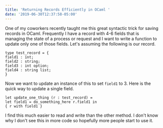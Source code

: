 ```yaml
---
title: 'Returning Records Efficiently in OCaml '
date: '2019-06-30T12:37:58-05:00'
---
```

One of my coworkers recently taught me this great syntactic trick for saving records in OCaml. Frequently I have a record with 4-6 fields that is managing the state of a process or request and I want to write a function to update only one of those fields. Let's assuming the following is our record.
```
type test_record = {
field1 : int;
field2 : string;
field3 : int option;
field4 : string list;
}
```
Now we want to update an instance of this to set `field1` to 3. Here is the quick way to update a single field.
```
let update_one_thing (r : test_record) =
let field1 = do_something_here r.field1 in
{ r with field1 }
```
I find this much easier to read and write than the other method. I don't know why I don't see this in more code so hopefully more people start to use it.
